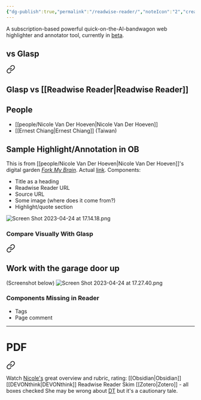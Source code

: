 ```yaml
---
{"dg-publish":true,"permalink":"/readwise-reader/","noteIcon":"2","created":"","updated":""}
---
```


A subscription-based powerful quick-on-the-AI-bandwagon web highlighter and annotator tool, currently in [beta](https://readwise.io/read).

## vs Glasp 
<div class="transclusion internal-embed is-loaded"><a class="markdown-embed-link" href="/glasp/#9fea1a" aria-label="Open link"><svg xmlns="http://www.w3.org/2000/svg" width="24" height="24" viewBox="0 0 24 24" fill="none" stroke="currentColor" stroke-width="2" stroke-linecap="round" stroke-linejoin="round" class="svg-icon lucide-link"><path d="M10 13a5 5 0 0 0 7.54.54l3-3a5 5 0 0 0-7.07-7.07l-1.72 1.71"></path><path d="M14 11a5 5 0 0 0-7.54-.54l-3 3a5 5 0 0 0 7.07 7.07l1.71-1.71"></path></svg></a><div class="markdown-embed">



## Glasp vs [[Readwise Reader\|Readwise Reader]]

</div></div>

## People
- [[people/Nicole Van Der Hoeven\|Nicole Van Der Hoeven]]
- [[Ernest Chiang\|Ernest Chiang]] (Taiwan)

## Sample Highlight/Annotation in OB

This is from [[people/Nicole Van Der Hoeven\|Nicole Van Der Hoeven]]'s digital garden [*Fork My Brain*](https://notes.nicolevanderhoeven.com/Fork+My+Brain). Actual [link](https://notes.nicolevanderhoeven.com/sources/Article/Work+With+the+Garage+Door+Up). Components:
- Title as a heading
- Readwise Reader URL
- Source URL
- Some image (where does it come from?)
- Highlight/quote section

![Screen Shot 2023-04-24 at 17.14.18.png](/img/user/_attachments/Screen%20Shot%202023-04-24%20at%2017.14.18.png)

### Compare Visually With Glasp


<div class="transclusion internal-embed is-loaded"><a class="markdown-embed-link" href="/this-digital-garden-s-raison-d-etre/#e9914e" aria-label="Open link"><svg xmlns="http://www.w3.org/2000/svg" width="24" height="24" viewBox="0 0 24 24" fill="none" stroke="currentColor" stroke-width="2" stroke-linecap="round" stroke-linejoin="round" class="svg-icon lucide-link"><path d="M10 13a5 5 0 0 0 7.54.54l3-3a5 5 0 0 0-7.07-7.07l-1.72 1.71"></path><path d="M14 11a5 5 0 0 0-7.54-.54l-3 3a5 5 0 0 0 7.07 7.07l1.71-1.71"></path></svg></a><div class="markdown-embed">



## Work with the garage door up

</div></div>


(Screenshot below)
![Screen Shot 2023-04-24 at 17.27.40.png](/img/user/_attachments/Screen%20Shot%202023-04-24%20at%2017.27.40.png)

### Components Missing in Reader
- Tags
- Page comment

---
# PDF

<div class="transclusion internal-embed is-loaded"><a class="markdown-embed-link" href="/obsidian-and-pdf/#ad6a81" aria-label="Open link"><svg xmlns="http://www.w3.org/2000/svg" width="24" height="24" viewBox="0 0 24 24" fill="none" stroke="currentColor" stroke-width="2" stroke-linecap="round" stroke-linejoin="round" class="svg-icon lucide-link"><path d="M10 13a5 5 0 0 0 7.54.54l3-3a5 5 0 0 0-7.07-7.07l-1.72 1.71"></path><path d="M14 11a5 5 0 0 0-7.54-.54l-3 3a5 5 0 0 0 7.07 7.07l1.71-1.71"></path></svg></a><div class="markdown-embed">



Watch [Nicole's](https://www.youtube.com/watch?v=VqOc9OsMX_s) great overview and rubric, rating:
	[[Obsidian\|Obsidian]]
	[[DEVONthink\|DEVONthink]]
	Readwise Reader
	Skim
	[[Zotero\|Zotero]] - all boxes checked
She may be wrong about [DT](https://youtube.com/clip/Ugkx4DpcLU6AHKPmvpUHNMkpp6J8w7dZl7bz) but it's a cautionary tale. 

</div></div>
